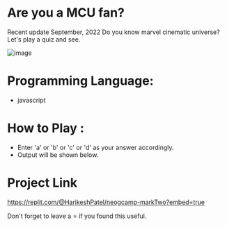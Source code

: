 # Are you a MCU fan?
Recent update September, 2022
Do you know marvel cinematic universe? Let's play a quiz and see.

![image](https://user-images.githubusercontent.com/43793294/194690727-e095f387-2781-46e5-ab42-36dd6e08ef3f.png)

# Programming Language:

 - javascript 

# How to Play :
 - Enter 'a' or 'b' or 'c' or 'd' as your answer accordingly.
 - Output will be shown below.

# Project Link

https://replit.com/@HarikeshPatel/neogcamp-markTwo?embed=true


Don't forget to leave a ⭐ if you found this useful.
